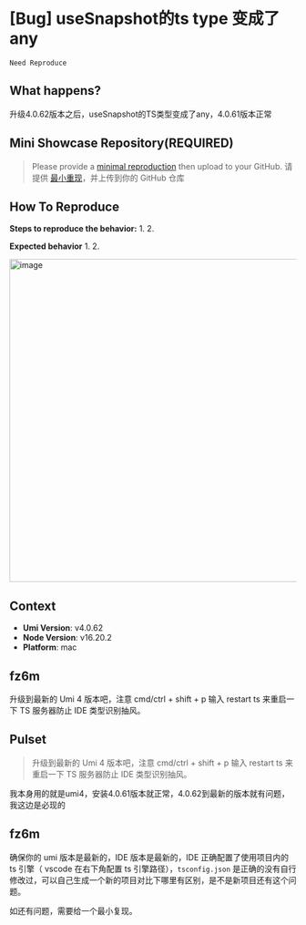 # [Bug] useSnapshot的ts type 变成了any

`Need Reproduce`

<!--
感谢您向我们反馈问题，为了高效的解决问题，我们期望你能提供以下信息：
-->

## What happens?

<!-- A clear and concise description of what the bug is. -->
<!-- 清晰的描述下遇到的问题。-->

升级4.0.62版本之后，useSnapshot的TS类型变成了any，4.0.61版本正常

## Mini Showcase Repository(REQUIRED)

> Please provide a [minimal reproduction](https://stackoverflow.com/help/minimal-reproducible-example) then upload to your GitHub. 请提供 [最小重现](https://stackoverflow.com/help/minimal-reproducible-example)，并上传到你的 GitHub 仓库

<!-- 为节约大家的时间，无复现步骤的 ISSUE 会被关闭，提供之后再 REOPEN -->
<!-- YOUR_REPOSITORY_URL on github or stackbliz -->

## How To Reproduce

**Steps to reproduce the behavior:** 1. 2.

**Expected behavior** 1. 2.

<!-- 请提供复现链接/步骤，错误日志以及相关配置 -->
<img width="567" alt="image" src="https://github.com/umijs/umi/assets/21022593/3f91e93c-9281-4b98-a3c1-a35a3a7db7d2">

## Context

- **Umi Version**: v4.0.62
- **Node Version**: v16.20.2
- **Platform**: mac

## fz6m

升级到最新的 Umi 4 版本吧，注意 cmd/ctrl + shift + p 输入 restart ts 来重启一下 TS 服务器防止 IDE 类型识别抽风。

## Pulset

> 升级到最新的 Umi 4 版本吧，注意 cmd/ctrl + shift + p 输入 restart ts 来重启一下 TS 服务器防止 IDE 类型识别抽风。

我本身用的就是umi4，安装4.0.61版本就正常，4.0.62到最新的版本就有问题，我这边是必现的

## fz6m

确保你的 umi 版本是最新的，IDE 版本是最新的，IDE 正确配置了使用项目内的 ts 引擎（ vscode 在右下角配置 ts 引擎路径），`tsconfig.json` 是正确的没有自行修改过，可以自己生成一个新的项目对比下哪里有区别，是不是新项目还有这个问题。

如还有问题，需要给一个最小复现。
